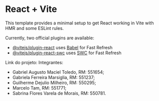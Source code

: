 # React + Vite

This template provides a minimal setup to get React working in Vite with HMR and some ESLint rules.

Currently, two official plugins are available:

- [@vitejs/plugin-react](https://github.com/vitejs/vite-plugin-react/blob/main/packages/plugin-react/README.md) uses [Babel](https://babeljs.io/) for Fast Refresh
- [@vitejs/plugin-react-swc](https://github.com/vitejs/vite-plugin-react-swc) uses [SWC](https://swc.rs/) for Fast Refresh

Link do projeto: 
Integrantes: 
- Gabriel Augusto Maciel Toledo, RM: 551654;
- Gabriela Ferreira Marsiglia, RM: 551237;
- Guilherme Dejulio Milheiro, RM: 550295;
- Marcelo Tam, RM: 551771;
- Sabrina Flores Varela de Morais, RM: 550781.
